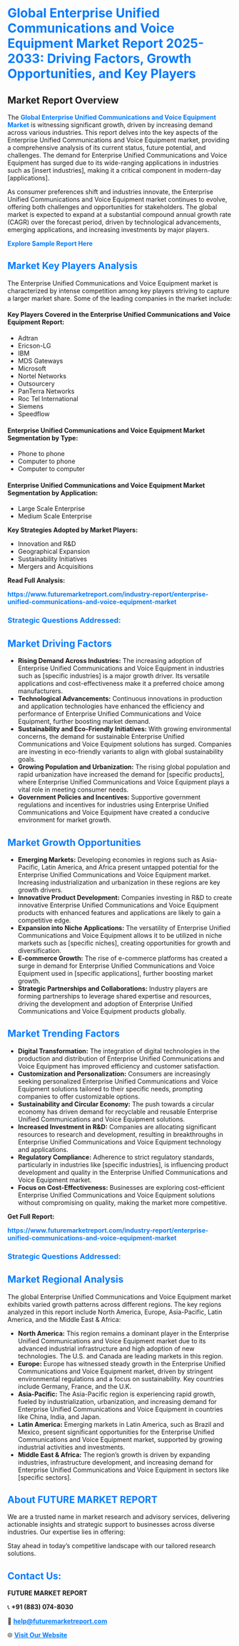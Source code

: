<h1 style="color: #007BFF;">Global Enterprise Unified Communications and Voice Equipment Market Report 2025-2033: Driving Factors, Growth Opportunities, and Key Players</h1>

<section id="overview">
<h2>Market Report Overview</h2>
<p>The <a href="https://www.futuremarketreport.com/industry-report/enterprise-unified-communications-and-voice-equipment-market" style="color: #007BFF; text-decoration: none;"><strong>Global Enterprise Unified Communications and Voice Equipment Market</strong></a> is witnessing significant growth, driven by increasing demand across various industries. This report delves into the key aspects of the Enterprise Unified Communications and Voice Equipment market, providing a comprehensive analysis of its current status, future potential, and challenges. The demand for Enterprise Unified Communications and Voice Equipment has surged due to its wide-ranging applications in industries such as [insert industries], making it a critical component in modern-day [applications].</p>
<p>As consumer preferences shift and industries innovate, the Enterprise Unified Communications and Voice Equipment market continues to evolve, offering both challenges and opportunities for stakeholders. The global market is expected to expand at a substantial compound annual growth rate (CAGR) over the forecast period, driven by technological advancements, emerging applications, and increasing investments by major players.</p>
</section>

<section id="overview">
<p><a href="https://www.futuremarketreport.com/request-sample/reportId=61510" style="color: #007BFF; text-decoration: none;"><strong>Explore Sample Report Here</strong></a></p>
</section>

<section id="key-players">
<h2 style="color: #007BFF;">Market Key Players Analysis</h2>
<p>The Enterprise Unified Communications and Voice Equipment market is characterized by intense competition among key players striving to capture a larger market share. Some of the leading companies in the market include:</p>
<h4>Key Players Covered in the Enterprise Unified Communications and Voice Equipment Report:</h4>
<ul><li>Adtran</li><li>Ericson-LG</li><li>IBM</li><li>MDS Gateways</li><li>Microsoft</li><li>Nortel Networks</li><li>Outsourcery</li><li>PanTerra Networks</li><li>Roc Tel International</li><li>Siemens</li><li>Speedflow</li></ul>
<h4>Enterprise Unified Communications and Voice Equipment Market Segmentation by Type:</h4>
<ul><li>Phone to phone</li><li>Computer to phone</li><li>Computer to computer</li></ul>

<h4>Enterprise Unified Communications and Voice Equipment Market Segmentation by Application:</h4>
<ul><li>Large Scale Enterprise</li><li>Medium Scale Enterprise</li></ul>
<p><strong>Key Strategies Adopted by Market Players:</strong></p>
<ul>
<li>Innovation and R&D</li>
<li>Geographical Expansion</li>
<li>Sustainability Initiatives</li>
<li>Mergers and Acquisitions</li>
</ul>
</section>

<section>
<p><strong>Read Full Analysis: </strong></p><a href="https://www.futuremarketreport.com/industry-report/enterprise-unified-communications-and-voice-equipment-market" style="color: #007BFF; text-decoration: none;"><strong>https://www.futuremarketreport.com/industry-report/enterprise-unified-communications-and-voice-equipment-market</strong></a>
<h3 style="color: #007BFF;">Strategic Questions Addressed:</h3>
</section>

<section id="driving-factors">
<h2 style="color: #007BFF;">Market Driving Factors</h2>
<ul>
<li><strong>Rising Demand Across Industries:</strong> The increasing adoption of Enterprise Unified Communications and Voice Equipment in industries such as [specific industries] is a major growth driver. Its versatile applications and cost-effectiveness make it a preferred choice among manufacturers.</li>
<li><strong>Technological Advancements:</strong> Continuous innovations in production and application technologies have enhanced the efficiency and performance of Enterprise Unified Communications and Voice Equipment, further boosting market demand.</li>
<li><strong>Sustainability and Eco-Friendly Initiatives:</strong> With growing environmental concerns, the demand for sustainable Enterprise Unified Communications and Voice Equipment solutions has surged. Companies are investing in eco-friendly variants to align with global sustainability goals.</li>
<li><strong>Growing Population and Urbanization:</strong> The rising global population and rapid urbanization have increased the demand for [specific products], where Enterprise Unified Communications and Voice Equipment plays a vital role in meeting consumer needs.</li>
<li><strong>Government Policies and Incentives:</strong> Supportive government regulations and incentives for industries using Enterprise Unified Communications and Voice Equipment have created a conducive environment for market growth.</li>
</ul>
</section>

<section id="growth-opportunities">
<h2 style="color: #007BFF;">Market Growth Opportunities</h2>
<ul>
<li><strong>Emerging Markets:</strong> Developing economies in regions such as Asia-Pacific, Latin America, and Africa present untapped potential for the Enterprise Unified Communications and Voice Equipment market. Increasing industrialization and urbanization in these regions are key growth drivers.</li>
<li><strong>Innovative Product Development:</strong> Companies investing in R&D to create innovative Enterprise Unified Communications and Voice Equipment products with enhanced features and applications are likely to gain a competitive edge.</li>
<li><strong>Expansion into Niche Applications:</strong> The versatility of Enterprise Unified Communications and Voice Equipment allows it to be utilized in niche markets such as [specific niches], creating opportunities for growth and diversification.</li>
<li><strong>E-commerce Growth:</strong> The rise of e-commerce platforms has created a surge in demand for Enterprise Unified Communications and Voice Equipment used in [specific applications], further boosting market growth.</li>
<li><strong>Strategic Partnerships and Collaborations:</strong> Industry players are forming partnerships to leverage shared expertise and resources, driving the development and adoption of Enterprise Unified Communications and Voice Equipment products globally.</li>
</ul>
</section>

<section id="trending-factors">
<h2 style="color: #007BFF;">Market Trending Factors</h2>
<ul>
<li><strong>Digital Transformation:</strong> The integration of digital technologies in the production and distribution of Enterprise Unified Communications and Voice Equipment has improved efficiency and customer satisfaction.</li>
<li><strong>Customization and Personalization:</strong> Consumers are increasingly seeking personalized Enterprise Unified Communications and Voice Equipment solutions tailored to their specific needs, prompting companies to offer customizable options.</li>
<li><strong>Sustainability and Circular Economy:</strong> The push towards a circular economy has driven demand for recyclable and reusable Enterprise Unified Communications and Voice Equipment solutions.</li>
<li><strong>Increased Investment in R&D:</strong> Companies are allocating significant resources to research and development, resulting in breakthroughs in Enterprise Unified Communications and Voice Equipment technology and applications.</li>
<li><strong>Regulatory Compliance:</strong> Adherence to strict regulatory standards, particularly in industries like [specific industries], is influencing product development and quality in the Enterprise Unified Communications and Voice Equipment market.</li>
<li><strong>Focus on Cost-Effectiveness:</strong> Businesses are exploring cost-efficient Enterprise Unified Communications and Voice Equipment solutions without compromising on quality, making the market more competitive.</li>
</ul>
</section>

<section>
<p><strong>Get Full Report: </strong></p><a href="https://www.futuremarketreport.com/industry-report/enterprise-unified-communications-and-voice-equipment-market" style="color: #007BFF; text-decoration: none;"><strong>https://www.futuremarketreport.com/industry-report/enterprise-unified-communications-and-voice-equipment-market</strong></a>
<h3 style="color: #007BFF;">Strategic Questions Addressed:</h3>
</section>


<section id="regional-analysis">
<h2 style="color: #007BFF;">Market Regional Analysis</h2>
<p>The global Enterprise Unified Communications and Voice Equipment market exhibits varied growth patterns across different regions. The key regions analyzed in this report include North America, Europe, Asia-Pacific, Latin America, and the Middle East & Africa:</p>
<ul>
<li><strong>North America:</strong> This region remains a dominant player in the Enterprise Unified Communications and Voice Equipment market due to its advanced industrial infrastructure and high adoption of new technologies. The U.S. and Canada are leading markets in this region.</li>
<li><strong>Europe:</strong> Europe has witnessed steady growth in the Enterprise Unified Communications and Voice Equipment market, driven by stringent environmental regulations and a focus on sustainability. Key countries include Germany, France, and the U.K.</li>
<li><strong>Asia-Pacific:</strong> The Asia-Pacific region is experiencing rapid growth, fueled by industrialization, urbanization, and increasing demand for Enterprise Unified Communications and Voice Equipment in countries like China, India, and Japan.</li>
<li><strong>Latin America:</strong> Emerging markets in Latin America, such as Brazil and Mexico, present significant opportunities for the Enterprise Unified Communications and Voice Equipment market, supported by growing industrial activities and investments.</li>
<li><strong>Middle East & Africa:</strong> The region’s growth is driven by expanding industries, infrastructure development, and increasing demand for Enterprise Unified Communications and Voice Equipment in sectors like [specific sectors].</li>
</ul>
</section>

<footer>
<h2 style="color: #007BFF;">About FUTURE MARKET REPORT</h2>
<p>We are a trusted name in market research and advisory services, delivering actionable insights and strategic support to businesses across diverse industries. Our expertise lies in offering:</p>

<p>Stay ahead in today’s competitive landscape with our tailored research solutions.</p>

<h2 style="color: #007BFF;">Contact Us:</h2>
<p><strong>FUTURE MARKET REPORT</strong></p>
<p>📞 <strong>+91 (883) 074-8030</strong></p>
<p>📧 <strong><a href="mailto:help@futuremarketreport.com" style="color: #007BFF;">help@futuremarketreport.com</a></strong></p>
<p>🌐 <strong><a href="https://www.futuremarketreport.com/" style="color: #007BFF;">Visit Our Website</a></strong></p>
</footer>